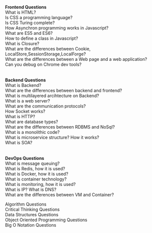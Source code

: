 **Frontend Questions**<br />
What is HTML?<br/>
Is CSS a programming language?<br/>
Is CSS Turing complete?<br/>
How Asynchron programming works in Javascript?<br/>
What are ES5 and ES6?<br/>
How to define a class in Javascript?<br/>
What is Closure?<br/>
What are the differences between Cookie, LocalStore,SessionStorage,LocalForge?<br/>
What are the differences between a Web page and a web application?<br/>
Can you debug on Chrome dev tools?<br/>
<br/>
<br/>
**Backend Questions**<br/>
What is Backend?<br/>
What are the differences between backend and frontend? <br/>
What is multilayered arcihtecture on Backend?<br/>
What is a web server?<br/>
What are the communication protocols?<br/>
How Socket works?<br/>
What is HTTP? <br/>
What are database types?<br/>
What are the differences between RDBMS and NoSql?<br/>
What is a  monolithic code?<br/>
What is microservice structure? How it works? <br/>
What is SOA? <br/>
<br/>
<br/>
**DevOps Questions**<br/>
What is message queuing?<br/>
What is Redis, how it is used?<br/>
What is Docker, how it is used?<br/>
What is container technology?<br/>
What is monitoring, how it is used?<br/>
What is IP? What is DNS?<br/>
What are the differences between VM and Container?<br/>



Algorithm Questions<br/>
Critical Thinking Questions<br/>
Data Structures Questions<br/>
Object Oriented Programming Questions<br/>
Big O Notation Questions <br/>
